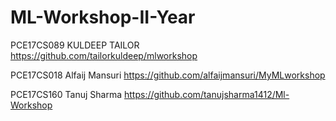 # ML-Workshop-II-Year

PCE17CS089    KULDEEP TAILOR     https://github.com/tailorkuldeep/mlworkshop

PCE17CS018    Alfaij Mansuri  https://github.com/alfaijmansuri/MyMLworkshop

PCE17CS160    Tanuj Sharma    https://github.com/tanujsharma1412/Ml-Workshop

